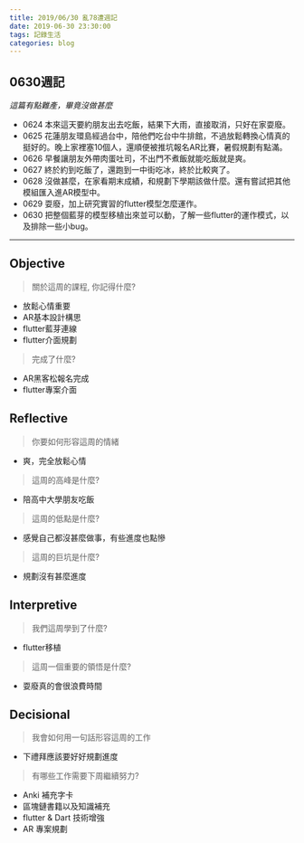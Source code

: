 ```yaml
---
title: 2019/06/30 亂78遭週記
date: 2019-06-30 23:30:00
tags: 記錄生活
categories: blog
---
```

## **0630週記**
*這篇有點難產，畢竟沒做甚麼*

- 0624 本來這天要約朋友出去吃飯，結果下大雨，直接取消，只好在家耍廢。
- 0625 花蓮朋友環島經過台中，陪他們吃台中牛排館，不過放鬆轉換心情真的挺好的。晚上家裡塞10個人，還順便被推坑報名AR比賽，暑假規劃有點滿。
- 0626 早餐讓朋友外帶肉蛋吐司，不出門不煮飯就能吃飯就是爽。
- 0627 終於約到吃飯了，還跑到一中街吃冰，終於比較爽了。
- 0628 沒做甚麼，在家看期末成績，和規劃下學期該做什麼。還有嘗試把其他模組匯入進AR模型中。
- 0629 耍廢，加上研究實習的flutter模型怎麼運作。
- 0630 把整個藍芽的模型移植出來並可以動，了解一些flutter的運作模式，以及排除一些小bug。

---
<!-- more -->
## **Objective**

> 關於這周的課程, 你記得什麼?

- 放鬆心情重要
- AR基本設計構思
- flutter藍芽連線
- flutter介面規劃

> 完成了什麼?

- AR黑客松報名完成
- flutter專案介面

## **Reflective**

> 你要如何形容這周的情緒

* 爽，完全放鬆心情

> 這周的高峰是什麼?

* 陪高中大學朋友吃飯

> 這周的低點是什麼?

* 感覺自己都沒甚麼做事，有些進度也點慘

> 這周的巨坑是什麼?

* 規劃沒有甚麼進度

## **Interpretive**

> 我們這周學到了什麼?

- flutter移植

>這周一個重要的領悟是什麼?

* 耍廢真的會很浪費時間

## **Decisional**

> 我會如何用一句話形容這周的工作

* 下禮拜應該要好好規劃進度

> 有哪些工作需要下周繼續努力?

- Anki 補充字卡
- 區塊鏈書籍以及知識補充
- flutter & Dart 技術增強
- AR 專案規劃